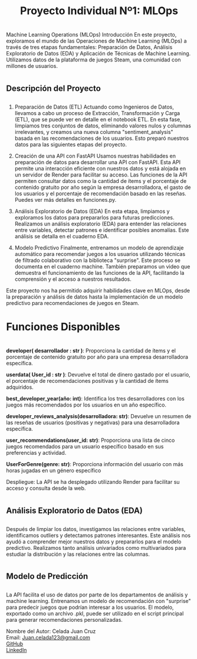 # <h1 align = center> **Proyecto Individual Nº1: MLOps** <h1>
Machine Learning Operations (MLOps)
Introducción
En este proyecto, exploramos el mundo de las Operaciones de Machine Learning (MLOps) a través de tres etapas fundamentales: Preparación de Datos, Análisis Exploratorio de Datos (EDA) y Aplicación de Técnicas de Machine Learning. Utilizamos datos de la plataforma de juegos Steam, una comunidad con millones de usuarios.

# <h2>Descripción del Proyecto<h2>

1. Preparación de Datos (ETL)
Actuando como Ingenieros de Datos, llevamos a cabo un proceso de Extracción, Transformación y Carga (ETL), que se puede ver en detalle en el notebook ETL. En esta fase, limpiamos tres conjuntos de datos, eliminando valores nulos y columnas irrelevantes, y creamos una nueva columna "sentiment_analysis" basada en las recomendaciones de los usuarios. Esto preparó nuestros datos para las siguientes etapas del proyecto.

2. Creación de una API con FastAPI
Usamos nuestras habilidades en preparación de datos para desarrollar una API con FastAPI. Esta API permite una interacción eficiente con nuestros datos y está alojada en un servidor de Render para facilitar su acceso. Las funciones de la API permiten consultar datos como la cantidad de ítems y el porcentaje de contenido gratuito por año según la empresa desarrolladora, el gasto de los usuarios y el porcentaje de recomendación basado en las reseñas. Puedes ver más detalles en funciones.py.

3. Análisis Exploratorio de Datos (EDA)
En esta etapa, limpiamos y exploramos los datos para prepararlos para futuras predicciones. Realizamos un análisis exploratorio (EDA) para entender las relaciones entre variables, detectar patrones e identificar posibles anomalías. Este análisis se detalla en el cuaderno EDA.

4. Modelo Predictivo
Finalmente, entrenamos un modelo de aprendizaje automático para recomendar juegos a los usuarios utilizando técnicas de filtrado colaborativo con la biblioteca "surprise". Este proceso se documenta en el cuaderno machine. También preparamos un video que demuestra el funcionamiento de las funciones de la API, facilitando la comprensión y el acceso a nuestros resultados.

Este proyecto nos ha permitido adquirir habilidades clave en MLOps, desde la preparación y análisis de datos hasta la implementación de un modelo predictivo para recomendaciones de juegos en Steam.



# <h1>Funciones Disponibles<h1>

**developer( desarrollador : str )**:  Proporciona la cantidad de ítems y el porcentaje de contenido gratuito por año para una empresa desarrolladora específica.


**userdata( User_id : str )**: Devuelve el total de dinero gastado por el usuario, el porcentaje de recomendaciones positivas y la cantidad de ítems adquiridos.


**best_developer_year(año: int)**: Identifica los tres desarrolladores con los juegos más recomendados por los usuarios en un año específico.


**developer_reviews_analysis(desarrolladora: str)**: Devuelve un resumen de las reseñas de usuarios (positivas y negativas) para una desarrolladora específica.


**user_recommendations(user_id: str)**: Proporciona una lista de cinco juegos recomendados para un usuario específico basado en sus preferencias y actividad.

**UserForGenre(genre: str)**: Proporciona información del usuario con más horas jugadas en un género específico



Despliegue: La API se ha desplegado utilizando Render para facilitar su acceso y consulta desde la web.

# <h2>Análisis Exploratorio de Datos (EDA)<h2>
Después de limpiar los datos, investigamos las relaciones entre variables, identificamos outliers y detectamos patrones interesantes. Este análisis nos ayudó a comprender mejor nuestros datos y prepararlos para el modelo predictivo. Realizamos tanto análisis univariados como multivariados para estudiar la distribución y las relaciones entre las columnas.

# <h2>Modelo de Predicción<h2>
La API facilita el uso de datos por parte de los departamentos de análisis y machine learning. Entrenamos un modelo de recomendación con "surprise" para predecir juegos que podrían interesar a los usuarios. El modelo, exportado como un archivo .pkl, puede ser utilizado en el script principal para generar recomendaciones personalizadas.


Nombre del Autor: Celada Juan Cruz<br>
Email: Juan.celada123@gmail.com<br>
[GitHub](https://github.com/juancelada/Pi_Henry_01_Juan_Cruz_Celada)<br>
[LinkedIn](https://www.linkedin.com/in/juan-cruz-celada/)

